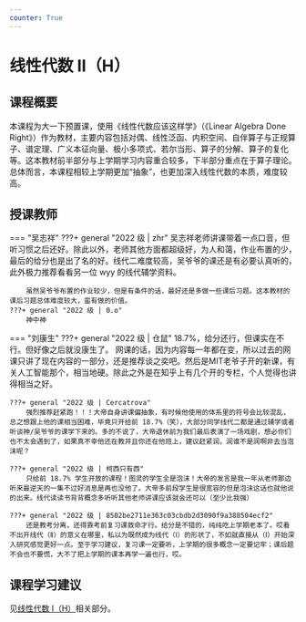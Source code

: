 ```yaml
---
counter: True
---
```


# 线性代数 Ⅱ（H）

## 课程概要
本课程为大一下预置课，使用《线性代数应该这样学》（《Linear Algebra Done Right》）作为教材，主要内容包括对偶、线性泛函、内积空间、自伴算子与正规算子、谱定理、广义本征向量、极小多项式、若尔当形、算子的分解、算子的复化等。这本教材前半部分与上学期学习内容重合较多，下半部分重点在于算子理论。总体而言，本课程相较上学期更加“抽象”，也更加深入线性代数的本质，难度较高。

## 授课教师
=== "吴志祥"
    ???+ general "2022 级 | zhr"
        吴志祥老师讲课带着一点口音，但听习惯之后还好。除此以外，老师其他方面都超级好，为人和蔼，作业布置的少，最后的给分也是出了名的好。线代二难度较高，吴爷爷的课还是有必要认真听的，此外极力推荐看看另一位 wyy 的线代辅学资料。
    
        虽然吴爷爷布置的作业较少，但是有条件的话，最好还是多做一些课后习题。这本教材的课后习题总体难度较大，蛮有做的价值。
    ???+ general "2022 级 | 0.o"
        神中神

=== "刘康生"
    ???+ general "2022 级 | 仓鼠"
        18.7%，给分还行，但课实在不行。但好像之后就没康生了。
        网课的话，因为内容每一年都在变，所以过去的网课只讲了现在内容的一部分，还是推荐谈之奕吧。然后是MIT老爷子开的新课，有关人工智能那个，相当地硬。除此之外是在知乎上有几个开的专栏，个人觉得也讲得相当之好。
    
    ???+ general "2022 级 | Cercatrova"
        强烈推荐赶紧跑！！！大帝自身讲课偏抽象，有时候他使用的体系里的符号会比较混乱，总之想跟上他的课相当困难，毕竟只开给前 18.7%（笑），大部分同学线代二都是通过辅学或者听谈神/吴爷爷的课学下来的。多的不说了，大帝退休前为我们最后表演了一场戏剧，想必你们也不太会遇到了，如果真不幸他还在教并且你还在他班上，建议赶紧润，润谁不是润啊非去当泡沫呢？

    ???+ general "2022 级 | 柯西只有西"
        只给前 18.7% 学生开放的课程！图灵的学生全是泡沫！大帝的发言是我一年从老师那边听来最逆天的一集不过好消息是再也没他了。大帝多前段学生是很宽容的但是泡沫这话也就他说的出来。线代读读书背背概念多听听其他老师讲课应该就会还可以（至少比我强）

    ???+ general "2022 级 | 8502be2711e363c03cbdb2d3090f9a388504ecf2"
        还是教考分离，还得靠考前复习课救命才行。给分是不错的，纯纯吃上学期老本了。哎看不出开线代（Ⅱ）的意义在哪里，私以为既然成为线代（Ⅰ）的形状了，不如就直接从（Ⅰ）开始深入研究感觉更好一点。至于学习建议，复习课一定要听，上学期的很多概念一定要记牢；课后题不会也不要慌，大不了把上学期的课本再学一遍也行，哎。

## 课程学习建议
见[线性代数 Ⅰ（H）](../courses/linear_algebra1/#_3)相关部分。